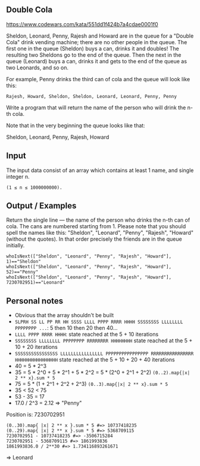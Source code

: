 ## Double Cola

https://www.codewars.com/kata/551dd1f424b7a4cdae0001f0

Sheldon, Leonard, Penny, Rajesh and Howard are in the queue for a "Double Cola" drink vending machine; there are no other people in the queue. The first one in the queue (Sheldon) buys a can, drinks it and doubles! The resulting two Sheldons go to the end of the queue. Then the next in the queue (Leonard) buys a can, drinks it and gets to the end of the queue as two Leonards, and so on.

For example, Penny drinks the third can of cola and the queue will look like this:

```
Rajesh, Howard, Sheldon, Sheldon, Leonard, Leonard, Penny, Penny
```

Write a program that will return the name of the person who will drink the n-th cola.

Note that in the very beginning the queue looks like that:

Sheldon, Leonard, Penny, Rajesh, Howard

## Input

The input data consist of an array which contains at least 1 name, and single integer n.
```
(1 ≤ n ≤ 1000000000).
```

## Output / Examples

Return the single line — the name of the person who drinks the n-th can of cola. The cans are numbered starting from 1. Please note that you should spell the names like this: "Sheldon", "Leonard", "Penny", "Rajesh", "Howard" (without the quotes). In that order precisely the friends are in the queue initially.

```
whoIsNext(["Sheldon", "Leonard", "Penny", "Rajesh", "Howard"], 1)=="Sheldon"
whoIsNext(["Sheldon", "Leonard", "Penny", "Rajesh", "Howard"], 52)=="Penny"
whoIsNext(["Sheldon", "Leonard", "Penny", "Rajesh", "Howard"], 7230702951)=="Leonard"
```

## Personal notes

- Obvious that the array shouldn't be built
- `SLPRH SS LL PP RR HH SSSS LLLL PPPP RRRR HHHH SSSSSSSS LLLLLLLL PPPPPPPP ...`: 5 then 10 then 20 then 40...
- `LLLL PPPP RRRR HHHH`: state reached at the 5 + 10 iterations
- `SSSSSSSS LLLLLLLL PPPPPPPP RRRRRRRR HHHHHHHH` state reached at the 5 + 10 + 20 iterations
- `SSSSSSSSSSSSSSSS LLLLLLLLLLLLLLLL PPPPPPPPPPPPPPPP RRRRRRRRRRRRRRRR HHHHHHHHHHHHHHHH` state reached at the 5 + 10 + 20 + 40 iterations
- 40 = 5 * 2^3
- 35 = 5 * 2^0 + 5 * 2^1 + 5 * 2^2 = 5 * (2^0 + 2^1 + 2^2) `(0..2).map{|x| 2 ** x}.sum * 5`
- 75 = 5 * (1 + 2^1 + 2^2 + 2^3) `(0..3).map{|x| 2 ** x}.sum * 5`
- 35 < 52 < 75
- 53 - 35 = 17
- 17.0 / 2^3 = 2.12 => "Penny"

Position is: 7230702951
```
(0..30).map{ |x| 2 ** x }.sum * 5 #=> 10737418235
(0..29).map{ |x| 2 ** x }.sum * 5 #=> 5368709115
7230702951 - 10737418235 #=> -3506715284
7230702951 - 5368709115 #=> 1861993836
1861993836.0 / 2**30 #=> 1.734116893261671
```
=> Leonard

